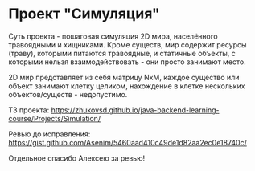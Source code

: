 # Проект "Симуляция"
Суть проекта - пошаговая симуляция 2D мира, населённого травоядными и хищниками. Кроме существ, мир содержит ресурсы (траву), которыми питаются травоядные, и статичные объекты, с которыми нельзя взаимодействовать - они просто занимают место.

2D мир представляет из себя матрицу NxM, каждое существо или объект занимают клетку целиком, нахождение в клетке нескольких объектов/существ - недопустимо.

ТЗ проекта: https://zhukovsd.github.io/java-backend-learning-course/Projects/Simulation/ 

Ревью до исправления: https://gist.github.com/Asenim/5460aad410c49de1d82aa2ec0e18740c/

Отдельное спасибо Алексею за ревью!
